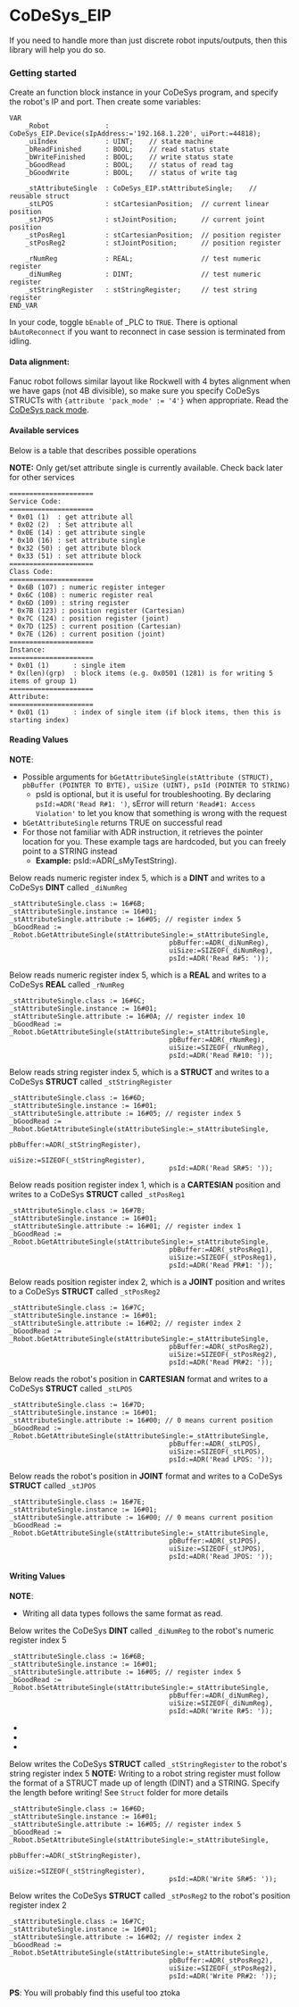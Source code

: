 # CoDeSys_EIP
If you need to handle more than just discrete robot inputs/outputs, then this library will help you do so.

### Getting started
Create an function block instance in your CoDeSys program, and specify the robot's IP and port.  Then create some variables:
```
VAR
    _Robot              : CoDeSys_EIP.Device(sIpAddress:='192.168.1.220', uiPort:=44818);
    _uiIndex            : UINT;    // state machine
    _bReadFinished      : BOOL;    // read status state
    _bWriteFinished     : BOOL;    // write status state
    _bGoodRead          : BOOL;    // status of read tag
    _bGoodWrite         : BOOL;    // status of write tag

    _stAttributeSingle  : CoDeSys_EIP.stAttributeSingle;    // reusable struct
    _stLPOS             : stCartesianPosition;  // current linear position
    _stJPOS             : stJointPosition;      // current joint position
    _stPosReg1          : stCartesianPosition;  // position register
    _stPosReg2          : stJointPosition;      // position register

    _rNumReg            : REAL;                 // test numeric register
    _diNumReg           : DINT;                 // test numeric register
    _stStringRegister   : stStringRegister;     // test string register
END_VAR
```

In your code, toggle `bEnable` of _PLC to `TRUE`.  There is optional `bAutoReconnect` if you want to reconnect in case session is terminated from idling.

#### Data alignment:
Fanuc robot follows similar layout like Rockwell with 4 bytes alignment when we have gaps (not 4B divisible), so make sure you specify CoDeSys STRUCTs with `{attribute 'pack_mode' := '4'}` when appropriate.  Read the [CoDeSys pack mode](https://help.codesys.com/webapp/_cds_pragma_attribute_pack_mode;product=codesys;version=3.5.16.0).

#### Available services
Below is a table that describes possible operations

**NOTE:** Only get/set attribute single is currently available.  Check back later for other services
```
=====================
Service Code:
=====================
* 0x01 (1)	: get attribute all
* 0x02 (2)	: Set attribute all
* 0x0E (14)	: get attribute single
* 0x10 (16)	: set attribute single
* 0x32 (50)	: get attribute block
* 0x33 (51)	: set attribute block
=====================
Class Code:
=====================
* 0x6B (107) : numeric register integer
* 0x6C (108) : numeric register real
* 0x6D (109) : string register
* 0x7B (123) : position register (Cartesian)
* 0x7C (124) : position register (joint)
* 0x7D (125) : current position (Cartesian)
* 0x7E (126) : current position (joint)
=====================
Instance:
=====================
* 0x01 (1)      : single item
* 0x(len)(grp)  : block items (e.g. 0x0501 (1281) is for writing 5 items of group 1)
=====================
Attribute:
=====================
* 0x01 (1)      : index of single item (if block items, then this is starting index)
```

#### Reading Values
**NOTE**:
* Possible arguments for `bGetAttributeSingle(stAttribute (STRUCT), pbBuffer (POINTER TO BYTE), uiSize (UINT), psId (POINTER TO STRING)`
    * psId is optional, but it is useful for troubleshooting.  By declaring `psId:=ADR('Read R#1: ')`, sError will return `'Read#1: Access Violation'` to let you know that something is wrong with the request
* `bGetAttributeSingle` returns TRUE on successful read
* For those not familiar with ADR instruction, it retrieves the pointer location for you.  These example tags are hardcoded, but you can freely point to a STRING instead
    * **Example:** psId:=ADR(_sMyTestString).

Below reads numeric register index 5, which is a **DINT** and writes to a CoDeSys **DINT** called `_diNumReg`
```
_stAttributeSingle.class := 16#6B;
_stAttributeSingle.instance := 16#01;
_stAttributeSingle.attribute := 16#05; // register index 5
_bGoodRead := _Robot.bGetAttributeSingle(stAttributeSingle:=_stAttributeSingle,
                                        pbBuffer:=ADR(_diNumReg),
                                        uiSize:=SIZEOF(_diNumReg),
                                        psId:=ADR('Read R#5: '));
```
Below reads numeric register index 5, which is a **REAL** and writes to a CoDeSys **REAL** called `_rNumReg`
```
_stAttributeSingle.class := 16#6C;
_stAttributeSingle.instance := 16#01;
_stAttributeSingle.attribute := 16#0A; // register index 10
_bGoodRead := _Robot.bGetAttributeSingle(stAttributeSingle:=_stAttributeSingle,
                                        pbBuffer:=ADR(_rNumReg),
                                        uiSize:=SIZEOF(_rNumReg),
                                        psId:=ADR('Read R#10: '));
```
Below reads string register index 5, which is a **STRUCT** and writes to a CoDeSys **STRUCT** called `_stStringRegister`
```
_stAttributeSingle.class := 16#6D;
_stAttributeSingle.instance := 16#01;
_stAttributeSingle.attribute := 16#05; // register index 5
_bGoodRead := _Robot.bGetAttributeSingle(stAttributeSingle:=_stAttributeSingle,
                                        pbBuffer:=ADR(_stStringRegister),
                                        uiSize:=SIZEOF(_stStringRegister),
                                        psId:=ADR('Read SR#5: '));
```
Below reads position register index 1, which is a **CARTESIAN** position and writes to a CoDeSys **STRUCT** called `_stPosReg1`
```
_stAttributeSingle.class := 16#7B;
_stAttributeSingle.instance := 16#01;
_stAttributeSingle.attribute := 16#01; // register index 1
_bGoodRead := _Robot.bGetAttributeSingle(stAttributeSingle:=_stAttributeSingle,
                                        pbBuffer:=ADR(_stPosReg1),
                                        uiSize:=SIZEOF(_stPosReg1),
                                        psId:=ADR('Read PR#1: '));
```
Below reads position register index 2, which is a **JOINT** position and writes to a CoDeSys **STRUCT** called `_stPosReg2`
```
_stAttributeSingle.class := 16#7C;
_stAttributeSingle.instance := 16#01;
_stAttributeSingle.attribute := 16#02; // register index 2
_bGoodRead := _Robot.bGetAttributeSingle(stAttributeSingle:=_stAttributeSingle,
                                        pbBuffer:=ADR(_stPosReg2),
                                        uiSize:=SIZEOF(_stPosReg2),
                                        psId:=ADR('Read PR#2: '));
```
Below reads the robot's position in **CARTESIAN** format and writes to a CoDeSys **STRUCT** called `_stLPOS`
```
_stAttributeSingle.class := 16#7D;
_stAttributeSingle.instance := 16#01;
_stAttributeSingle.attribute := 16#00; // 0 means current position
_bGoodRead := _Robot.bGetAttributeSingle(stAttributeSingle:=_stAttributeSingle,
                                        pbBuffer:=ADR(_stLPOS),
                                        uiSize:=SIZEOF(_stLPOS),
                                        psId:=ADR('Read LPOS: '));
```
Below reads the robot's position in **JOINT** format and writes to a CoDeSys **STRUCT** called `_stJPOS`
```
_stAttributeSingle.class := 16#7E;
_stAttributeSingle.instance := 16#01;
_stAttributeSingle.attribute := 16#00; // 0 means current position
_bGoodRead := _Robot.bGetAttributeSingle(stAttributeSingle:=_stAttributeSingle,
                                        pbBuffer:=ADR(_stJPOS),
                                        uiSize:=SIZEOF(_stJPOS),
                                        psId:=ADR('Read JPOS: '));
```
#### Writing Values
**NOTE**:
* Writing all data types follows the same format as read.

Below writes the CoDeSys **DINT** called `_diNumReg` to the robot's numeric register index 5
```
_stAttributeSingle.class := 16#6B;
_stAttributeSingle.instance := 16#01;
_stAttributeSingle.attribute := 16#05; // register index 5
_bGoodRead := _Robot.bSetAttributeSingle(stAttributeSingle:=_stAttributeSingle,
                                        pbBuffer:=ADR(_diNumReg),
                                        uiSize:=SIZEOF(_diNumReg),
                                        psId:=ADR('Write R#5: '));
```

*
*
*

Below writes the CoDeSys **STRUCT** called `_stStringRegister` to the robot's string register index 5
**NOTE:** Writing to a robot string register must follow the format of a STRUCT made up of length (DINT) and a STRING.  Specify the length before writing!  See `Struct` folder for more details
```
_stAttributeSingle.class := 16#6D;
_stAttributeSingle.instance := 16#01;
_stAttributeSingle.attribute := 16#05; // register index 5
_bGoodRead := _Robot.bSetAttributeSingle(stAttributeSingle:=_stAttributeSingle,
                                        pbBuffer:=ADR(_stStringRegister),
                                        uiSize:=SIZEOF(_stStringRegister),
                                        psId:=ADR('Write SR#5: '));
```
Below writes the CoDeSys **STRUCT** called `_stPosReg2` to the robot's position register index 2
```
_stAttributeSingle.class := 16#7C;
_stAttributeSingle.instance := 16#01;
_stAttributeSingle.attribute := 16#02; // register index 2
_bGoodRead := _Robot.bSetAttributeSingle(stAttributeSingle:=_stAttributeSingle,
                                        pbBuffer:=ADR(_stPosReg2),
                                        uiSize:=SIZEOF(_stPosReg2),
                                        psId:=ADR('Write PR#2: '));
```

**PS**: You will probably find this useful too ztoka